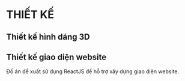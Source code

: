 # THIẾT KẾ

## Thiết kế hình dáng 3D



## Thiết kế giao diện website 
Đồ án đề xuất sử dụng ReactJS để hỗ trợ xây dựng giao diện website.


